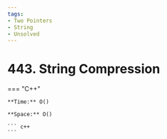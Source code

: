 ```yaml
---
tags:
- Two Pointers
- String
- Unsolved
---
```



# 443. String Compression

=== "C++"

    **Time:** O()

    **Space:** O()

    ``` c++
    ```
